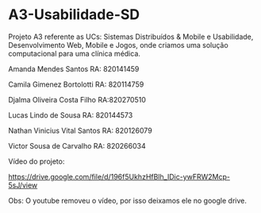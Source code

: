 # A3-Usabilidade-SD
Projeto A3 referente as UCs: Sistemas Distribuídos &amp; Mobile e Usabilidade, Desenvolvimento Web, Mobile e Jogos, onde criamos uma solução computacional para uma clínica médica.

Amanda Mendes Santos RA: 820141459

Camila Gimenez Bortolotti RA: 820114759

Djalma Oliveira Costa Filho RA:820270510

Lucas Lindo de Sousa RA: 820144573

Nathan Vinicius Vital Santos RA: 820126079

Victor Sousa de Carvalho RA: 820266034


Vídeo do projeto:

https://drive.google.com/file/d/196f5UkhzHfBlh_IDic-ywFRW2Mcp-5sJ/view

Obs: O youtube removeu o vídeo, por isso deixamos ele no google drive. 
